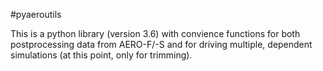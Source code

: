 #pyaeroutils

This is a python library (version 3.6) with convience functions for both postprocessing data from AERO-F/-S and for driving multiple, dependent simulations (at this point, only for trimming).
